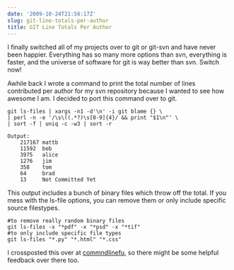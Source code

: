 ```yaml
---
date: '2009-10-24T21:58:17Z'
slug: git-line-totals-per-author
title: GIT Line Totals Per Author
---
```



I finally switched all of my projects over to git or git-svn and have never been
happier. Everything has so many more options than svn, everything is faster, and
the universe of software for git is way better than svn. Switch now!

Awhile back I wrote a command to print the total number of lines contributed per
author for my svn repository because I wanted to see how awesome I am. I decided
to port this command over to git.


```shell
git ls-files | xargs -n1 -d'\n' -i git blame {} \ 
| perl -n -e '/\s\((.*?)\s[0-9]{4}/ && print "$1\n"' \ 
| sort -f | uniq -c -w3 | sort -r

Output:
    217167 mattb
    11592  bob
    3975   alice
    1276   jim
    358    tom
    64     brad
    13     Not Committed Yet
```

This output includes a bunch of binary files which throw off the total.  If you
mess with the ls-file options, you can remove them or only include specific
source filestypes.

```shell
#to remove really random binary files
git ls-files -x "*pdf" -x "*psd" -x "*tif"  
#to only include specific file types
git ls-files "*.py" "*.html" "*.css" 
```

I crossposted this over at <a
href="http://www.commandlinefu.com/commands/view/3889/prints-per-line-contribution-per-author-for-a-git-repository">commndlinefu</a>,
so there might be some helpful feedback over there too.
